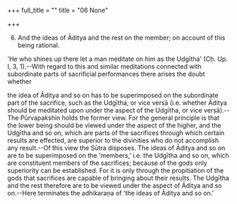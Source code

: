 +++
full_title = ""
title = "06 None"

+++


6. And the ideas of Āditya and the rest on the member; on account of this being rational.

'He who shines up there let a man meditate on him as the Udgītha' (Cḥ. Up. I, 3, 1).--With regard to this and similar meditations connected with subordinate parts of sacrificial performances there arises the doubt whether

the idea of Āditya and so on has to be superimposed on the subordinate part of the sacrifice, such as the Udgītha, or vice versā (i.e. whether Āditya should be meditated upon under the aspect of the Udgītha, or vice versā).--The Pūrvapakshin holds the former view. For the general principle is that the lower being should be viewed under the aspect of the higher, and the Udgītha and so on, which are parts of the sacrifices through which certain results are effected, are superior to the divinities who do not accomplish any result.--Of this view the Sūtra disposes. The ideas of Āditya and so on are to be superimposed on the 'members,' i.e. the Udgītha and so on, which are constituent members of the sacrifices; because of the gods only superiority can be established. For it is only through the propitiation of the gods that sacrifices are capable of bringing about their results. The Udgītha and the rest therefore are to be viewed under the aspect of Āditya and so on.--Here terminates the adhikaraṇa of 'the ideas of Āditya and so on.'

